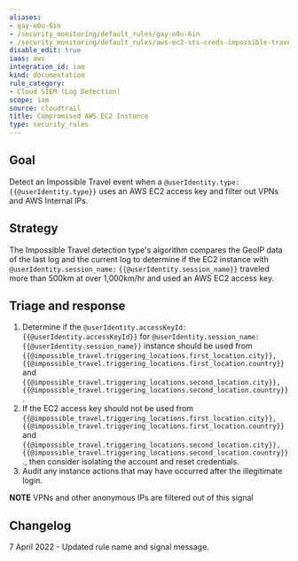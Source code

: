 ```yaml
---
aliases:
- gay-o0u-6in
- /security_monitoring/default_rules/gay-o0u-6in
- /security_monitoring/default_rules/aws-ec2-sts-creds-impossible-travel-no-vpns
disable_edit: true
iaas: aws
integration_id: iam
kind: documentation
rule_category:
- Cloud SIEM (Log Detection)
scope: iam
source: cloudtrail
title: Compromised AWS EC2 Instance
type: security_rules
---
```


## Goal
Detect an Impossible Travel event when a `@userIdentity.type:` `{{@userIdentity.type}}` uses an AWS EC2 access key and filter out VPNs and AWS Internal IPs.

## Strategy
The Impossible Travel detection type's algorithm compares the GeoIP data of the last log and the current log to determine if the EC2 instance with `@userIdentity.session_name:` `{{@userIdentity.session_name}}`  traveled more than 500km at over 1,000km/hr and used an AWS EC2 access key.

## Triage and response
1. Determine if the `@userIdentity.accessKeyId:` `{{@userIdentity.accessKeyId}}` for `@userIdentity.session_name:` `{{@userIdentity.session_name}}` instance should be used from `{{@impossible_travel.triggering_locations.first_location.city}}, {{@impossible_travel.triggering_locations.first_location.country}}` and `{{@impossible_travel.triggering_locations.second_location.city}}, {{@impossible_travel.triggering_locations.second_location.country}}`.
2. If the EC2 access key should not be used from `{{@impossible_travel.triggering_locations.first_location.city}}, {{@impossible_travel.triggering_locations.first_location.country}}` and `{{@impossible_travel.triggering_locations.second_location.city}}, {{@impossible_travel.triggering_locations.second_location.country}}`., then consider isolating the account and reset credentials.
3. Audit any instance actions that may have occurred after the illegitimate login.

**NOTE** VPNs and other anonymous IPs are filtered out of this signal

## Changelog
7 April 2022 - Updated rule name and signal message.

